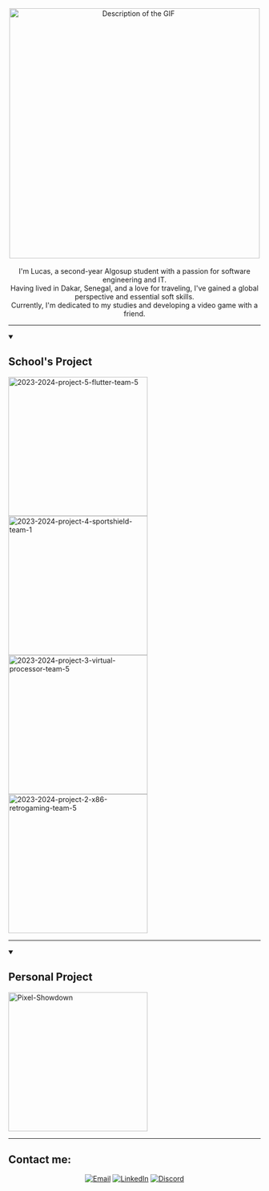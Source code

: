 <div align="center">
    <img src="https://media.giphy.com/media/v1.Y2lkPTc5MGI3NjExd3ExbGhpMGJndDl6ZXY4dmQwbmRuZGlja2pocHpleGtpbW5zeWIxcSZlcD12MV9naWZzX3NlYXJjaCZjdD1n/xTiIzJSKB4l7xTouE8/giphy.gif" alt="Description of the GIF" width="500">
    <br>
    <br>
    I'm Lucas, a second-year Algosup student with a passion for software engineering and IT.
    <br>
    Having lived in Dakar, Senegal, and a love for traveling, I've gained a global perspective and essential soft skills.
    <br>
    Currently, I'm dedicated to my studies and developing a video game with a friend.
</div>

<hr>

<details open>
    <summary><h2> School's Project </h2></summary>
        <p align="left">
            <a href="https://github.com/algosup/2023-2024-project-5-flutter-team-5"><img width="278" src="https://denvercoder1-github-readme-stats.vercel.app/api/pin/?username=algosup&repo=2023-2024-project-5-flutter-team-5&theme=great-gatsby&hide_border=false&show_icons=true" alt="2023-2024-project-5-flutter-team-5"></a>
            <a href="https://github.com/algosup/2023-2024-project-4-sportshields-team-1"><img width="278" src="https://denvercoder1-github-readme-stats.vercel.app/api/pin/?username=algosup&repo=2023-2024-project-4-sportshield-team-1&theme=great-gatsby&hide_border=false&show_icons=true" alt="2023-2024-project-4-sportshield-team-1"></a>
            <a href="https://github.com/algosup/2023-2024-project-3-virtual-processor-team-5"><img width="278" src="https://denvercoder1-github-readme-stats.vercel.app/api/pin/?username=algosup&repo=2023-2024-project-3-virtual-processor-team-5&theme=great-gatsby&hide_border=false&show_icons=true" alt="2023-2024-project-3-virtual-processor-team-5"></a>
            <a href="https://github.com/algosup/2023-2024-project-2-x86-retrogaming-team-5"><img width="278" src="https://denvercoder1-github-readme-stats.vercel.app/api/pin/?username=algosup&repo=2023-2024-project-2-x86-retrogaming-team-5&theme=great-gatsby&hide_border=false&show_icons=true" alt="2023-2024-project-2-x86-retrogaming-team-5"></a>
        </p>
</details>

<hr>

<details open>
    <summary><h2> Personal Project </h2></summary>
        <p align="left">
        <a href="https://github.com/LucasMegnan/Pixel-Showdown"><img width="278" src="https://denvercoder1-github-readme-stats.vercel.app/api/pin/?username=LucasMegnan&repo=Pixel-Showdown&theme=great-gatsby&hide_border=false&show_icons=true" alt="Pixel-Showdown"></a>
        </p>
</details>

<hr>

## Contact me:&nbsp;

<div align="center">
    <a href = "mailto: lucas.megnan@algosup.com"><img loading="lazy" alt="Email" src="https://img.shields.io/badge/Gmail-D14836?style=for-the-badge&logo=gmail&logoColor=white" target="_blank"></a>
    <a href="https://www.linkedin.com/in/lucas-megnan/" target="_blank"><img loading="lazy" alt="LinkedIn" src="https://img.shields.io/badge/-LinkedIn-%230077B5?style=for-the-badge&logo=linkedin&logoColor=white" target="_blank"></a>
        <a href="https://discordapp.com/users/lulu_vroumette" target="_blank"><img loading="lazy" alt="Discord" src="https://img.shields.io/badge/Discord-7289DA?style=for-the-badge&logo=discord&logoColor=white" target="_blank"></a>

</div>
